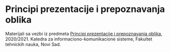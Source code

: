 # Principi prezentacije i prepoznavanja oblika

Materijali sa vezbi iz predmeta [Principi prezentacije i prepoznavanja oblika](http://www.ftn.uns.ac.rs/834557350/principi-prezentacije-i-prepoznavanja-oblika), 2020/2021.
Katedra za informaciono-komunikacione sisteme, Fakultet tehnickih nauka, Novi Sad.

